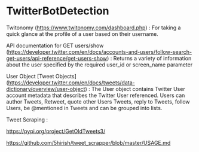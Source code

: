# TwitterBotDetection

Twitonomy (https://www.twitonomy.com/dashboard.php) : For taking a quick glance at the profile of a user based on their username.

API documentation for GET users/show (https://developer.twitter.com/en/docs/accounts-and-users/follow-search-get-users/api-reference/get-users-show) : Returns a variety of information about the user specified by the required user_id or screen_name parameter

User Object [Tweet Objects] (https://developer.twitter.com/en/docs/tweets/data-dictionary/overview/user-object) : The User object contains Twitter User account metadata that describes the Twitter User referenced. Users can author Tweets, Retweet, quote other Users Tweets, reply to Tweets, follow Users, be @mentioned in Tweets and can be grouped into lists.

Tweet Scraping :

https://pypi.org/project/GetOldTweets3/

https://github.com/5hirish/tweet_scrapper/blob/master/USAGE.md


